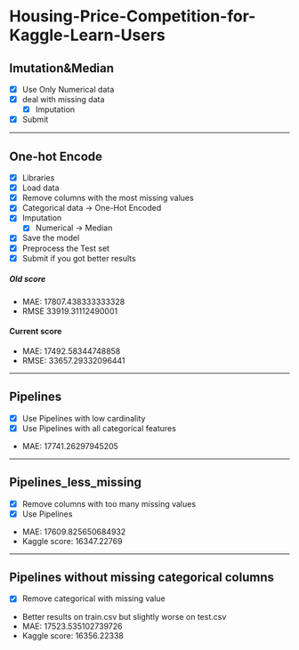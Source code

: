# Housing-Price-Competition-for-Kaggle-Learn-Users

## Imutation&Median

- [x] Use Only Numerical data
- [x] deal with missing data
    - [x] Imputation
- [x] Submit 

___

## One-hot Encode

- [x] Libraries
- [x] Load data
- [x] Remove columns with the most missing values
- [x] Categorical data -> One-Hot Encoded
- [x] Imputation
    - [x] Numerical -> Median
- [x] Save the model
- [x] Preprocess the Test set
- [x] Submit if you got better results

##### Old score
- MAE:  17807.438333333328
- RMSE 33919.31112490001

#### Current score
- MAE: 17492.58344748858
- RMSE: 33657.29332096441

___

## Pipelines

- [x] Use Pipelines with low cardinality 
- [x] Use Pipelines with all categorical features

* MAE: 17741.26297945205

___

## Pipelines_less_missing

- [x] Remove columns with too many missing values
- [x] Use Pipelines

* MAE: 17609.825650684932
* Kaggle score: 16347.22769

---

## Pipelines without missing categorical columns

- [x] Remove categorical with missing value
- Better results on train.csv but slightly worse on test.csv
- MAE: 17523.535102739726
- Kaggle score: 16356.22338
